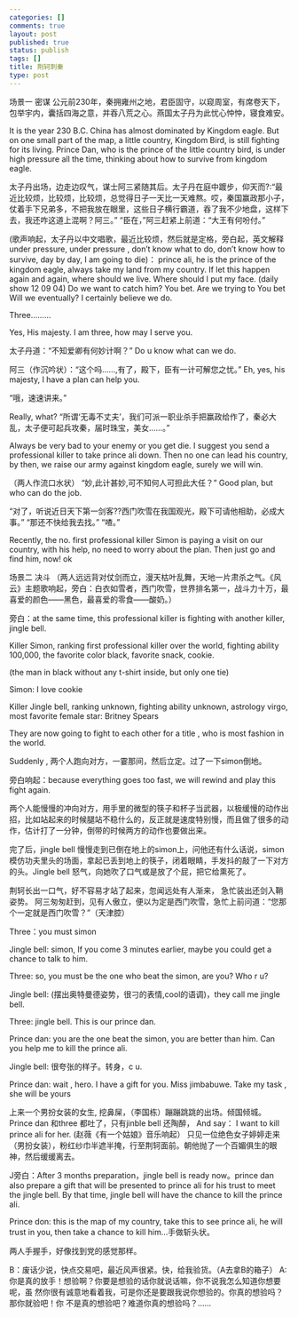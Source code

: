 ```yaml
--- 
categories: []
comments: true
layout: post
published: true
status: publish
tags: []
title: 荆轲刺秦
type: post
---
```

<div id="msgcns!3725CC0EE38B1F6!125" class="bvMsg">场景一 密谋
公元前230年，秦拥雍州之地，君臣固守，以窥周室，有席卷天下， 包举宇内，囊括四海之意，并吞八荒之心。燕国太子丹为此忧心忡忡，寝食难安。

It is the year 230 B.C.  China has almost dominated by Kingdom eagle. But on one small part of the map, a little country, Kingdom Bird, is still fighting for its living. Prince Dan, who is the prince of the little country bird, is under high pressure all the time, thinking about how to survive from kingdom eagle.

太子丹出场，边走边叹气，谋士阿三紧随其后。太子丹在庭中踱步，仰天而?:“最近比较烦，比较烦，比较烦，总觉得日子一天比一天难熬。哎，秦国赢政那小子，仗着手下兄弟多，不把我放在眼里，这些日子横行霸道，吞了我不少地盘，这样下去，我还咋这道上混啊？阿三。”
“臣在，”阿三赶紧上前道：“大王有何吩付。”

(歌声响起，太子丹以中文唱歌，最近比较烦，然后就是定格，旁白起，英文解释under pressure, under pressure , don’t know what to do, don’t know how to survive, day by day, I am going to die)： prince ali, he is the prince of the kingdom eagle, always take my land from my country. If let this happen again and again, where should we live. Where should I put my face.
(daily show 12 09 04)
Do we want to catch him?
You bet.
Are we trying to 
You bet
Will we eventually?
I certainly believe we do.

 Three………

Yes, His majesty. I am three, how may I serve you.


太子丹道：“不知爱卿有何妙计啊？” 
Do u know what can we do.


阿三（作沉吟状）：“这个吗……,有了，殿下，臣有一计可解您之忧。”
Eh,  yes, his majesty, I have a plan can help you.


“哦，速速讲来。”

Really, what?
“所谓‘无毒不丈夫’，我们可派一职业杀手把赢政给作了，秦必大乱，太子便可起兵攻秦，届时珠宝，美女……。”

Always be very bad to your enemy or you get die. I suggest you send a professional killer to take prince ali down. Then no one can lead his country, by then, we raise our army against kingdom eagle, surely we will win.

（两人作流口水状）
“妙,此计甚妙,可不知何人可担此大任？”
Good plan, but who can do the job.

“对了，听说近日天下第一剑客??西门吹雪在我国观光，殿下可请他相助，必成大事。”
“那还不快给我去找。”
“喳。”

Recently, the no. first professional killer Simon is paying a visit on our country, with his help, no need to worry about the plan.
Then just go and find him, now!
ok


场景二 决斗
（两人远远背对仗剑而立，漫天枯叶乱舞，天地一片肃杀之气。《风云》主题歌响起，旁白：白衣如雪者，西门吹雪，世界排名第一，战斗力十万，最喜爱的颜色——黑色，最喜爱的零食——酸奶。）

旁白：at the same time, this professional killer is fighting with another killer, jingle bell.

Killer Simon, ranking first professional killer over the world, fighting ability 100,000, the favorite color black, favorite snack, cookie.

(the man in black without any t-shirt inside, but only one tie)

Simon: I love cookie

Killer Jingle bell, ranking unknown, fighting ability unknown, astrology virgo, most favorite female star: Britney Spears

They are now going to fight to each other for a title , who is most fashion in the world.

Suddenly , 两个人跑向对方，一霎那间，然后立定。过了一下simon倒地。

旁白响起：because everything goes too fast, we will rewind and play this fight again.

两个人能慢慢的冲向对方，用手里的微型的筷子和杯子当武器，以极缓慢的动作出招，比如站起来的时候腿站不稳什么的，反正就是速度特别慢，而且做了很多的动作，估计打了一分钟，倒带的时候两方的动作也要做出来。

完了后，jingle bell 慢慢走到已倒在地上的simon上，问他还有什么话说，simon模仿功夫里头的场面，拿起已丢到地上的筷子，闭着眼睛，手发抖的敲了一下对方的头。Jingle bell 怒气，向她吹了口气或是放了个屁，把它给熏死了。



荆轲长出一口气，好不容易才站了起来，忽闻远处有人渐来，
急忙装出还剑入鞘姿势。
阿三匆匆赶到，见有人傲立，便以为定是西门吹雪，急忙上前问道：“您那个一定就是西门吹雪？”（天津腔）

Three：you must simon

Jingle bell: simon, If you come 3 minutes earlier, maybe you could get a chance to talk to him. 

Three: so, you must be the one who beat the simon, are you? Who r u?

Jingle bell: (摆出奥特曼德姿势，很刁的表情,cool的语调)，they call me jingle bell.

Three: jingle bell. This is our prince dan.

Prince dan: you are the one beat the simon, you are better than him. Can you help me to kill the prince ali.

Jingle bell: 很夸张的样子。转身，c u.

Prince dan: wait , hero. I have a gift for you. Miss jimbabuwe. Take my task , she will be yours

上来一个男扮女装的女生, 挖鼻屎，（李国栋）蹦蹦跳跳的出场。倾国倾城。Prince dan 和three 都吐了，只有jinble bell 还陶醉，
And say： I want to kill prince ali for her.
 (赵薇《有一个姑娘》音乐响起）
只见一位绝色女子婷婷走来（男扮女装），粉红纱巾半遮半掩，行至荆轲面前。朝他抛了一个百媚俱生的眼神，然后缓缓离去。

J旁白：After 3 months preparation，jingle bell is ready now。prince dan also prepare a gift that will be presented to prince ali for his trust to meet the jingle bell. By that time, jingle bell will have the chance to kill the prince ali.

Prince don: this is the map of my country, take this to see prince ali, he will trust in you, then take a chance to kill him…手做斩头状。

两人手握手，好像找到党的感觉那样。

B：废话少说，快点交易吧，最近风声很紧。快，给我验货。（A去拿B的箱子）
A:你是真的放手！想验啊？你要是想验的话你就说话嘛，你不说我怎么知道你想要呢，虽
然你很有诚意地看着我，可是你还是要跟我说你想验的。你真的想验吗？那你就验吧！你
不是真的想验吧？难道你真的想验吗？……</div>

